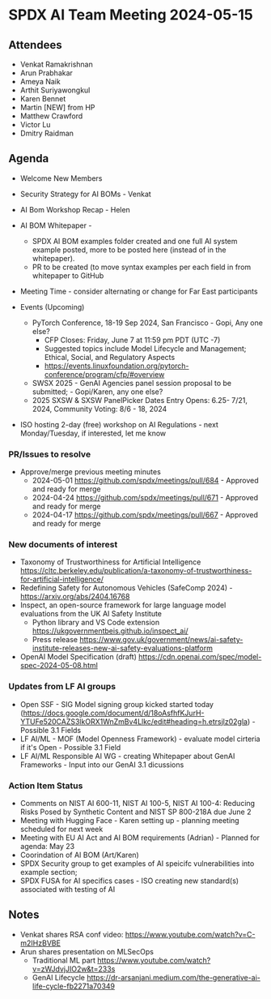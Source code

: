 # SPDX AI Team Meeting 2024-05-15

## Attendees

- Venkat Ramakrishnan
- Arun Prabhakar
- Ameya Naik
- Arthit Suriyawongkul
- Karen Bennet
- Martin [NEW] from HP
- Matthew Crawford
- Victor Lu
- Dmitry Raidman

## Agenda

- Welcome New Members
- Security Strategy for AI BOMs - Venkat
- AI Bom Workshop Recap - Helen
- AI BOM Whitepaper - 
    - SPDX AI BOM examples folder created and one full AI system example posted,
      more to be posted here (instead of in the whitepaper). 
   - PR to be created (to move syntax examples per each field in from whitepaper to GitHub
- Meeting Time - consider alternating or change for Far East participants

- Events (Upcoming)
  - PyTorch Conference, 18-19 Sep 2024, San Francisco - Gopi, Any one else?
    - CFP Closes: Friday, June 7 at 11:59 pm PDT (UTC -7)
    - Suggested topics include Model Lifecycle and Management; Ethical, Social, and Regulatory Aspects
    - https://events.linuxfoundation.org/pytorch-conference/program/cfp/#overview
  -  SWSX 2025 - GenAI Agencies panel session proposal  to be submitted; - Gopi/Karen, any one else?  
    - 2025 SXSW & SXSW PanelPicker Dates  Entry Opens: 6.25- 7/21, 2024,  Community Voting: 8/6 - 18, 2024
- ISO hosting 2-day (free) workshop on AI Regulations - next Monday/Tuesday, if interested, let me know

### PR/Issues to resolve

- Approve/merge previous meeting minutes
  - 2024-05-01 https://github.com/spdx/meetings/pull/684 - Approved and ready for merge
  - 2024-04-24 https://github.com/spdx/meetings/pull/671 - Approved and ready for merge
  - 2024-04-17 https://github.com/spdx/meetings/pull/667 - Approved and ready for merge

### New documents of interest

- Taxonomy of Trustworthiness for Artificial Intelligence
  https://cltc.berkeley.edu/publication/a-taxonomy-of-trustworthiness-for-artificial-intelligence/
- Redefining Safety for Autonomous Vehicles (SafeComp 2024) - https://arxiv.org/abs/2404.16768
- Inspect, an open-source framework for large language model evaluations from the UK AI Safety Institute
  - Python library and VS Code extension https://ukgovernmentbeis.github.io/inspect_ai/
  - Press release https://www.gov.uk/government/news/ai-safety-institute-releases-new-ai-safety-evaluations-platform
- OpenAI Model Specification (draft) https://cdn.openai.com/spec/model-spec-2024-05-08.html

### Updates from LF AI groups

- Open SSF - SIG Model signing group kicked started today (https://docs.google.com/document/d/18oAsfhfKJurH-YTUFe520CAZS3lkORX1WnZmBv4Llkc/edit#heading=h.etrsjlz02gla) - Possible 3.1 Fields
- LF AI/ML -  MOF (Model Openness Framework) - evaluate model cirteria if it's Open - Possible 3.1 Field
- LF AI/ML Responsible AI WG - creating Whitepaper about GenAI  Frameworks - Input into our GenAI 3.1 dicussions

### Action Item Status

- Comments on NIST AI 600-11,  NIST AI 100-5,  NIST AI 100-4: Reducing Risks Posed by Synthetic Content
and NIST SP 800-218A due June 2
- Meeting with Hugging Face - Karen setting up - planning meeting scheduled for next week
- Meeting with EU AI Act and AI BOM requirements (Adrian) - Planned for agenda:  May 23
- Coorindation of AI BOM  (Art/Karen)
- SPDX Security group to get examples of AI speicifc vulnerabilities into example section;  
- SPDX FUSA for AI specifics cases - ISO creating new standard(s) associated with testing of AI

## Notes

- Venkat shares RSA conf video: https://www.youtube.com/watch?v=C-m2IHzBVBE
- Arun shares presentation on MLSecOps
  - Traditional ML part https://www.youtube.com/watch?v=zWJdvjJIO2w&t=233s
  - GenAI Lifecycle https://dr-arsanjani.medium.com/the-generative-ai-life-cycle-fb2271a70349
